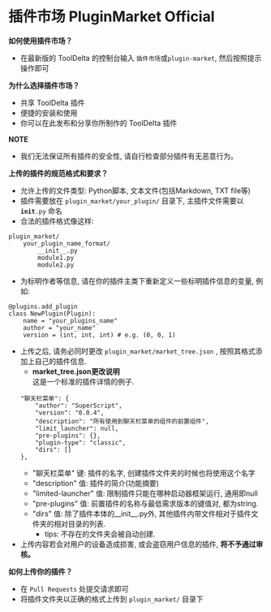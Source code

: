 # 插件市场 PluginMarket Official
<b>如何使用插件市场？</b>
 - 在最新版的 ToolDelta 的控制台输入 <code>插件市场</code>或<code>plugin-market</code>, 然后按照提示操作即可

<b>为什么选择插件市场？</b>
 - 共享 ToolDelta 插件
 - 便捷的安装和使用
 - 你可以在此发布和分享你所制作的 ToolDelta 插件  

<b>NOTE</b>
 - 我们无法保证所有插件的安全性, 请自行检查部分插件有无恶意行为。

<b>上传的插件的规范格式和要求？</b> 
 - 允许上传的文件类型: Python脚本, 文本文件(包括Markdown, TXT file等)
 - 插件需要放在 <code>plugin_market/your_plugin/</code> 目录下, 主插件文件需要以 <code>__init__.py</code> 命名
 - 合法的插件格式像这样:
```
plugin_market/
    your_plugin_name_format/
        __init__.py
        module1.py
        module2.py
```
 - 为标明作者等信息, 请在你的插件主类下重新定义一些标明插件信息的变量, 例如:  
```
@plugins.add_plugin  
class NewPlugin(Plugin):  
    name = "your_plugins_name"  
    author = "your_name"  
    version = (int, int, int) # e.g. (0, 0, 1)
```
 - 上传之后, 请务必同时更改 <code>plugin_market/market_tree.json</code> ,  按照其格式添加上自己的插件信息.
    - <b>market_tree.json更改说明</b>  
    这是一个标准的插件详情的例子.
    ```
    "聊天栏菜单": {
        "author": "SuperScript",
        "version": "0.0.4",
        "description": "所有使用到聊天栏菜单的组件的前置组件",
        "limit_launcher": null,
        "pre-plugins": {},
        "plugin-type": "classic",
        "dirs": []
    },
    ```
    - "聊天栏菜单" 键: 插件的名字, 创建插件文件夹的时候也将使用这个名字
    - "description" 值: 插件的简介(功能摘要)
    - "limited-launcher" 值: 限制插件只能在哪种启动器框架运行, 通用即null
    - "pre-plugins" 值: 前置插件的名称与最低需求版本的键值对, 都为string.
    - "dirs" 值: 除了插件本体的__init__.py外, 其他插件内带文件相对于插件文件夹的相对目录的列表.  
        - tips: 不存在的文件夹会被自动创建.
 - 上传内容若会对用户的设备造成损害, 或会盗窃用户信息的插件, <b>将不予通过审核。</b>

<b>如何上传你的插件？</b>  
 - 在 <code>Pull Requests</code> 处提交请求即可
 - 将插件文件夹以正确的格式上传到 <code>plugin_market/</code> 目录下
